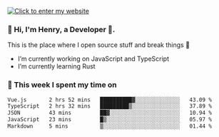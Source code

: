 [![Click to enter my website](https://github.com/zh30/zh30/assets/7930156/44b2b06d-750e-442d-a707-701903917b3b)](https://zhanghe.dev) 

### 👋 Hi, I'm Henry, a Developer 🚀.

This is the place where I open source stuff and break things :rofl:

- I’m currently working on JavaScript and TypeScript
- I’m currently learning Rust

### 💪 This week I spent my time on

<!--START_SECTION:waka-->

```txt
Vue.js       2 hrs 52 mins   ██████████▓░░░░░░░░░░░░░░   43.09 %
TypeScript   2 hrs 32 mins   █████████▒░░░░░░░░░░░░░░░   37.89 %
JSON         43 mins         ██▓░░░░░░░░░░░░░░░░░░░░░░   10.94 %
JavaScript   23 mins         █▒░░░░░░░░░░░░░░░░░░░░░░░   05.97 %
Markdown     5 mins          ▒░░░░░░░░░░░░░░░░░░░░░░░░   01.44 %
```

<!--END_SECTION:waka-->
